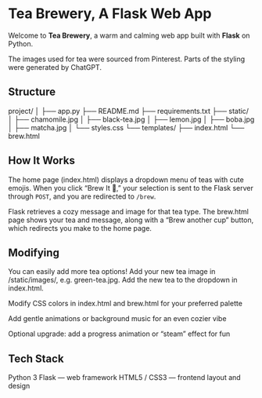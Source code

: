 
# Tea Brewery, A Flask Web App

Welcome to **Tea Brewery**, a warm and calming web app built with **Flask** on Python.

The images used for tea were sourced from Pinterest. Parts of the styling were generated by ChatGPT. 

## Structure

project/
│
├── app.py
├── README.md
├── requirements.txt
├── static/
│ ├── chamomile.jpg
│ ├── black-tea.jpg
│ ├── lemon.jpg
│ ├── boba.jpg
│ ├── matcha.jpg
│ └── styles.css
└── templates/
├── index.html
└── brew.html

## How It Works
The home page (index.html) displays a dropdown menu of teas with cute emojis.
When you click “Brew It 🍵,” your selection is sent to the Flask server through `POST`, and you are redirected to `/brew`.

Flask retrieves a cozy message and image for that tea type. The brew.html page shows your tea and message, along with a “Brew another cup” button, which redirects you make to the home page.


## Modifying
You can easily add more tea options!
Add your new tea image in /static/images/, e.g. green-tea.jpg.
Add the new tea to the dropdown in index.html.

Modify CSS colors in index.html and brew.html for your preferred palette

Add gentle animations or background music for an even cozier vibe

Optional upgrade: add a progress animation or “steam” effect for fun

## Tech Stack
Python 3
Flask — web framework
HTML5 / CSS3 — frontend layout and design
